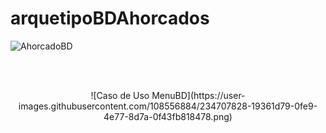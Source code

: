 # arquetipoBDAhorcados


![AhorcadoBD](https://user-images.githubusercontent.com/108556884/234703715-18713146-a47c-4832-9956-5032afeaf645.png)


<br>
<br>
<p><center>
![Caso de Uso MenuBD](https://user-images.githubusercontent.com/108556884/234707828-19361d79-0fe9-4e77-8d7a-0f43fb818478.png)
  
  </p></center>
